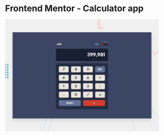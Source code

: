 # Frontend Mentor - Calculator app

![Design preview for the Calculator app coding challenge](./design/desktop-preview.jpg)

